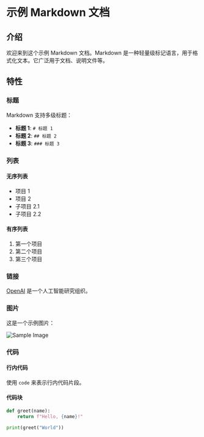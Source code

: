 # 示例 Markdown 文档

## 介绍

欢迎来到这个示例 Markdown 文档。Markdown 是一种轻量级标记语言，用于格式化文本。它广泛用于文档、说明文件等。

## 特性

### 标题

Markdown 支持多级标题：

- **标题 1**: `# 标题 1`
- **标题 2**: `## 标题 2`
- **标题 3**: `### 标题 3`

### 列表

#### 无序列表

- 项目 1
- 项目 2
- 子项目 2.1
- 子项目 2.2

#### 有序列表

1. 第一个项目
2. 第二个项目
3. 第三个项目

### 链接

[OpenAI](https://www.openai.com) 是一个人工智能研究组织。

### 图片

这是一个示例图片：

![Sample Image](https://via.placeholder.com/150)

### 代码

#### 行内代码

使用 `code` 来表示行内代码片段。

#### 代码块

```python
def greet(name):
    return f"Hello, {name}!"

print(greet("World"))
```
